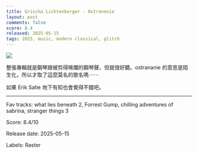 ```yaml
---
title: Grischa Lichtenberger - Ostranenie
layout: post
comments: false
score: 8.4
released: 2025-05-15
tags: 2025, music, modern classical, glitch
---
```


![](https://i.discogs.com/LDeYS0YbKM3xwHVleoUaZhm2pNb4I_Wuuavs1yhlsls/rs:fit/g:sm/q:90/h:600/w:450/czM6Ly9kaXNjb2dz/LWRhdGFiYXNlLWlt/YWdlcy9SLTM0NDUy/MjE0LTE3NTE2Nzcy/MTItNzU1MC5qcGVn.jpeg)

整張專輯就是鋼琴跟被剪得稀爛的鋼琴聲，但就很好聽。ostrananie 的意思是陌生化，所以才取了這麼莫名的歌名嗎⋯⋯

如果 Erik Satie 地下有知也會覺得不錯吧。

---

Fav tracks: what lies beneath 2, Forrest Gump, chilling adventures of sabrina, stranger things 3

Score: 8.4/10

Release date: 2025-05-15

Labels: Raster

